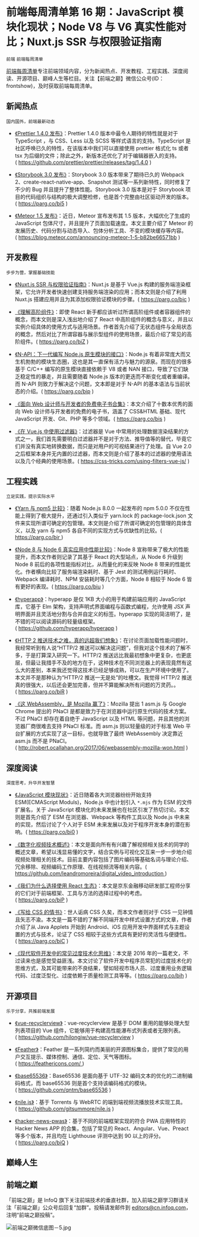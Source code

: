 # 前端每周清单第 16 期：JavaScript 模块化现状；Node V8 与 V6 真实性能对比；Nuxt.js SSR 与权限验证指南

`前端` `前端每周清单`

[前端每周清单](http://www.infoq.com/cn/FE-Weekly)专注前端领域内容，分为新闻热点、开发教程、工程实践、深度阅读、开源项目、巅峰人生等栏目。关注【前端之巅】微信公众号(ID：frontshow)，及时获取前端每周清单。

## 新闻热点

`国内国外，前端最新动态`

- [《Prettier 1.4.0 发布》](https://github.com/prettier/prettier/releases/tag/1.4.0)：Prettier 1.4.0 版本中最令人期待的特性就是对于 TypeScript ，与 CSS、Less 以及 SCSS 等样式语言的支持。TypeScript 是社区呼唤已久的特性，在该版本中我们可以直接使用 prettier 格式化 ts 或者 tsx 为后缀的文件；除此之外，新版本还优化了对于编辑器嵌入的支持。( https://github.com/prettier/prettier/releases/tag/1.4.0 )

- [《Storybook 3.0 发布》](https://parg.co/bi5)：Storybook 3.0 版本带来了期待已久的 Webpack 2、create-react-native-app、Snapshot 测试等一系列新特性，同时修复了不少的 Bug 并且提升了整体性能。Storybook 3.0 版本是对于 Storybook 项目的代码组织与结构的极大调整检修，也是首个完整由社区驱动开发的版本。( https://parg.co/bi5 )

- [《Meteor 1.5 发布》](https://blog.meteor.com/announcing-meteor-1-5-b82be66571bb)：近日，Meteor 宣布发布其 1.5 版本，大幅优化了生成的 JavaScript 包体尺寸，并且提升了页面加载速度。本文主要介绍了 Meteor 的发展历史、代码分割与动态导入、包体分析工具、不变的模块缓存等内容。( https://blog.meteor.com/announcing-meteor-1-5-b82be66571bb )

## 开发教程

`步步为营，掌握基础技能`

- [《Nuxt.js SSR 与权限验证指南》](https://parg.co/bic)：Nuxt.js 是基于 Vue.js 构建的服务端渲染框架，它允许开发者快速创建支持服务端渲染的应用；而本文则是介绍了利用 Nuxt.js 搭建应用并且为其添加权限验证模块的步骤。( https://parg.co/bic )

- [《理解高阶组件》](https://parg.co/biZ)：即使 React 新手都应该听过所谓高阶组件或者容器组件的概念，而本文则是深入浅出地介绍了 React 中高阶组件的概念与意义，并且以实例介绍具体的使用方式与适用场景。作者首先介绍了无状态组件与全局状态的概念，然后对比了所谓容器与展示型组件的使用场景，最后介绍了常见的高阶组件。( https://parg.co/biZ )

- [《N-API：下一代编写 Node.js 原生模块的接口》](https://parg.co/bip)：Node.js 有着非常庞大而又生机勃勃的模块生态圈，这也是其一直保有活力与魅力的源泉。而现在的很多基于 C/C++ 编写的原生模块直接依赖于 V8 或者 NAN 接口，导致了它们缺乏稳定性的暴走，并且需要随着 Node.js 版本的更迭而不断变化或者重编译。而 N-API 则致力于解决这个问题，文本即是对于 N-API 的基本语法与当前状态的介绍。( https://parg.co/bip )

- [《面向 Web 设计师与开发者的免费电子书合集》](https://parg.co/bis)：本文介绍了十数本优秀的面向 Web 设计师与开发者的免费的电子书，涵盖了 CSS&HTML 基础、现代 JavaScript 开发、Git、PHP 等多个领域。( https://parg.co/bis )

- [《在 Vue.js 中使用过滤器》](https://css-tricks.com/using-filters-vue-js/)：过滤器是 Vue 中常用的处理数据渲染结果的方式之一，我们首先需要明白过滤器并不是对于方法、推导值等的替代，毕竟它们并没有真实地转换数据，而只是对用户的可视结果进行了处理。自 Vue 2.0 之后框架本身并无内置的过滤器，而本文则是介绍了基本的过滤器的使用语法以及几个经典的使用场景。( https://css-tricks.com/using-filters-vue-js/ )

## 工程实践

`立足实践，提示实际水平`

- [《Yarn 与 npm5 比较》](https://yarnpkg.com/blog/2017/05/31/determinism/)：随着 Node.js 8.0.0 一起发布的 npm 5.0.0 不仅在性能上得到了极大提升，还通过引入类似于 yarn.lock 的 package-lock.json 文件来实现所谓可确定的包管理。本文则是介绍了所谓可确定的包管理的具体含义，以及 yarn 与 npm5 各自不同的实现方式与优缺性的比较。( https://parg.co/bir )

- [《Node 8 与 Node 6 真实应用中性能比较》](https://parg.co/biu)：Node 8 宣称带来了极大的性能提升，而本文作者则记录了其基于 React 的大型站点，从 Node 6 升级到 Node 8 前后的各项性能指标对比，从而量化的来反映 Node 8 带来的性能优化。作者横向比较了服务端渲染耗时、基于 Jest 的测试用例运行耗时、Webpack 编译耗时、NPM 安装耗时等几个方面，Node 8 相较于 Node 6 皆有更好的表现。( https://parg.co/biu )

- [《hyperapp》](https://github.com/hyperapp/hyperapp)：hyperapp 是仅 1KB 大小的用于构建前端应用的 JavaScript 库，它基于 Elm 架构，支持声明式界面编程与函数式编程，允许使用 JSX 声明界面并且灵活地分割与合并自定义的标签。hyperapp 实现的简洁明了，是不错的可以阅读源码的轻量级框架。( https://github.com/hyperapp/hyperapp )

- [《HTTP 2 推送技术之难，真的远超我们想象》](https://parg.co/biR)：在讨论页面加载性能问题时，我经常听到有人说“HTTP/2 推送可以解决这问题”，但我对这个技术的了解不多，于是打算深入研究一下。HTTP/2 推送远比我最初想象中更复杂，也更底层，但最让我措手不及的地方在于，这种技术在不同浏览器上的表现竟然有这么大的差别，本来我还觉得这技术已经足够成熟，可以在生产环境中使用了。本文并不是那种认为“HTTP/2 推送一无是处”的吐槽文。我觉得 HTTP/2 推送真的很强大，以后还会更加完善，但并不算能解决所有问题的万灵药。。( https://parg.co/biR )

- [《这 WebAssembly，是 Mozilla 赢了》](http://robert.ocallahan.org/2017/06/webassembly-mozilla-won.html)：Mozilla 提出 1 asm.js 与 Google Chrome 提出的 PNaCI 是都是致力于在浏览器中运行原生代码的技术方案。不过 PNaCI 却存在着自绝于 JavaScript 以及 HTML 等问题，并且其他的浏览器厂商很难去支持 PNaCI 标准。而 asm.js 则以轻量级的对于标准 Web 平台扩展的方式实现了这一目标，也就导致了最终 WebAssembly 决定靠近 asm.js 而不是 PNaCI。( http://robert.ocallahan.org/2017/06/webassembly-mozilla-won.html )

## 深度阅读

`深度思考，升华开发智慧`

- [《JavaScript 模块现状》](https://parg.co/bi0)：近日随着各大浏览器纷纷开始支持 ESM(ECMAScript Moduls)，Node.js 中也计划引入 `*.mjs` 作为 ESM 的文件扩展名，关于 JavaScript 模块化的未来发展也在社区引发了热切讨论。本文则是首先介绍了 ESM 在浏览器、Webpack 等构件工具以及 Node.js 中未来的实现，然后讨论了个人对于 ESM 未来发展以及对于程序开发本身的潜在影响。( https://parg.co/bi0 )

- [《数字化视频技术概述》](https://github.com/leandromoreira/digital_video_introduction)：本文是面向所有有兴趣了解视频相关技术的同学的概述文章，希望以浅显易懂的文字，结合实例与可视化交互来一步一步地介绍视频处理相关的技术。目前主要内容包括了图片编码等基础名词与理论介绍、冗余移除、视频编码工作原理、在线视频流等相关内容。( https://github.com/leandromoreira/digital_video_introduction )

- [《我们为什么选择使用 React 生态》](https://parg.co/biP)：本文是京东金融移动研发部工程师分享的它们对于前端框架、工具与方法的选择过程中的考虑。( https://parg.co/biP )

- [《写给 CSS 的情书》](https://parg.co/biC)：世人诟病 CSS 久矣，而本文作者则对于 CSS 一见钟情且矢志不渝。本文是一篇不错的了解不同端开发中样式设置方式的文章，作者介绍了从 Java Applets 开始到 Android、iOS 应用开发中界面样式与主题设置的方式与技术，论证了 CSS 相较于这些方式具有更好的灵活性与便捷性。( https://parg.co/biC )

- [《现代软件开发中的常见过度技术化思维》](https://parg.co/bih)：本文是 2016 年的一篇老文，不过读来也是感觉受益匪浅。本文讨论了软件开发中程序员常犯的过度技术化的思维方式，及其可能带来的不良结果，譬如轻视市场人员、过度重用业务逻辑代码、过度泛型化、过度依赖于质量检测工具等等。( https://parg.co/bih )

## 开源项目

`乐于分享，共推前端发展`

- [《vue-recyclerview》](https://github.com/hilongjw/vue-recyclerview)：vue-recyclerview 是基于 DOM 重用的能够处理大型列表项目的 Vue 组件，它能够用于构建高性能瀑布式列表或者无限列表。( https://github.com/hilongjw/vue-recyclerview )

- [《Feather》](https://feathericons.com/)：Feather 是一系列简约而美丽的开源图标集合，提供了常见的用户交互提示、媒体控制、通信、定位、天气等图标。( https://feathericons.com/ )

- [《base65536》](https://github.com/qntm/base65536)：Base65536 是面向基于 UTF-32 编码文本的优化的二进制编码格式，而 base65536 则是首个支持该编码格式的模块。( https://github.com/qntm/base65536 )

- [《nile.js》](https://github.com/gitsummore/nile.js)：基于 Torrents 与 WebRTC 的端到端视频流播放技术实现工具。( https://github.com/gitsummore/nile.js )

- [《hacker-news-pwas》](https://parg.co/biQ)：基于不同的前端框架实现的符合 PWA 应用特性的 Hacker News APP 的合集，包括了常见的 React、Angular、Vue、Preact 等多个版本，并且均在 Lighthouse 评测中达到 90 以上的评分。( https://parg.co/biQ )

## 巅峰人生

## 前端之巅

「前端之巅」是 InfoQ 旗下关注前端技术的垂直社群，加入前端之巅学习群请关注「前端之巅」公众号后回复“加群”。投稿请发邮件到 editors@cn.infoq.com，注明“前端之巅投稿”。

![前端之巅微信底图－5.jpg](http://upload-images.jianshu.io/upload_images/1647496-01712a993d2b23de.jpg?imageMogr2/auto-orient/strip%7CimageView2/2/w/1240)
